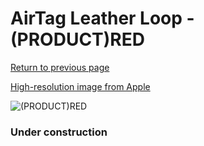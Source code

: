 # AirTag Leather Loop - (PRODUCT)RED

[Return to previous page](/airtag)

[High-resolution image from Apple](https://store.storeimages.cdn-apple.com/8756/as-images.apple.com/is/MK0V3?wid=4500&hei=4500&fmt=png)

<div style="width: 384px"><img src="/everysource/MK0V3.png" alt="(PRODUCT)RED"></div>

### Under construction
